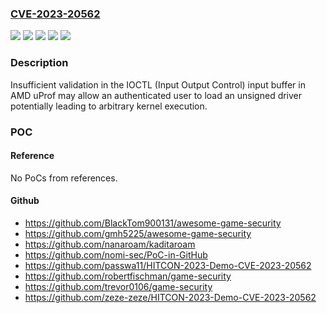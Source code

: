 ### [CVE-2023-20562](https://cve.mitre.org/cgi-bin/cvename.cgi?name=CVE-2023-20562)
![](https://img.shields.io/static/v1?label=Product&message=%CE%BCProf&color=blue)
![](https://img.shields.io/static/v1?label=Version&message=0%20&color=brightgreen)
![](https://img.shields.io/static/v1?label=Version&message=various%20%20&color=brightgreen)
![](https://img.shields.io/static/v1?label=Version&message=various%20&color=brightgreen)
![](https://img.shields.io/static/v1?label=Vulnerability&message=n%2Fa&color=blue)

### Description

Insufficient validation in the IOCTL (Input Output Control) input buffer in AMD uProf may allow an authenticated user to load an unsigned driver potentially leading to arbitrary kernel execution.

### POC

#### Reference
No PoCs from references.

#### Github
- https://github.com/BlackTom900131/awesome-game-security
- https://github.com/gmh5225/awesome-game-security
- https://github.com/nanaroam/kaditaroam
- https://github.com/nomi-sec/PoC-in-GitHub
- https://github.com/passwa11/HITCON-2023-Demo-CVE-2023-20562
- https://github.com/robertfischman/game-security
- https://github.com/trevor0106/game-security
- https://github.com/zeze-zeze/HITCON-2023-Demo-CVE-2023-20562

